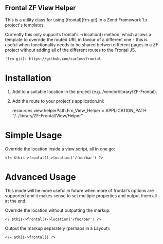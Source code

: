Frontal ZF View Helper
----------------------

This is a utility class for using [frontal][frn-git] in a Zend Framework 1.x project's templates.

Currently this only supports frontal's ->location() method, which allows a template to override the routed URL in favour of a different one - this is useful when functionality needs to be shared betwen different pages in a ZF project without adding all of the different routes to the Frontal JS.

    [frn-git]: https://github.com/carlmw/frontal

Installation
============

1. Add to a suitable location in the project (e.g. /vendor/library/ZF-Frontal).
2. Add the route to your project's application.ini:

    resources.view.helperPath.Frn_View_Helper = APPLICATION_PATH "/../library/ZF-Frontal/View/Helper"

Simple Usage
============

Override the location inside a view script, all in one go:

    <?= $this->frontal()->location('/foo/bar') ?>

Advanced Usage
==============

This mode will be more useful in future when more of frontal's options are supported and it makes sense to set multiple properties and output them all at the end.

Override the location without outputting the markup:

    <? $this->frontal()->location('/foo/bar') ?>

Output the markup separately (perhaps in a Layout):

    <?= $this->frontal() ?>

